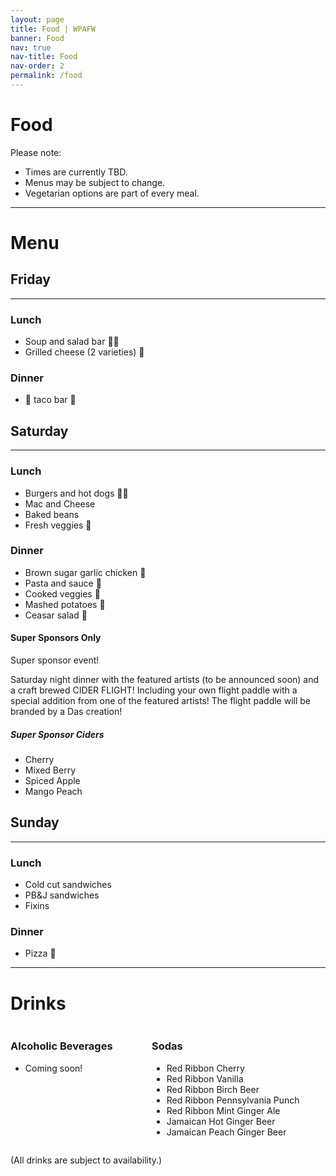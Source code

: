 ```yaml
---
layout: page
title: Food | WPAFW
banner: Food
nav: true
nav-title: Food
nav-order: 2
permalink: /food
---
```


# Food

Please note: 

* Times are currently TBD.
* Menus may be subject to change.
* Vegetarian options are part of every meal.

---

# Menu

## Friday
---
### Lunch
* Soup and salad bar 🍲🥗
* Grilled cheese (2 varieties) 🧀

### Dinner
* 🌮 taco bar 🌮

## Saturday
---
### Lunch
* Burgers and hot dogs 🍔🌭
* Mac and Cheese
* Baked beans
* Fresh veggies 🥗

### Dinner
* Brown sugar garlic chicken 🍗
* Pasta and sauce 🍝
* Cooked veggies 🥦
* Mashed potatoes 🥔
* Ceasar salad 🥗

#### Super Sponsors Only
Super sponsor event!

Saturday night dinner with the featured artists (to be announced soon) and a craft brewed CIDER FLIGHT! Including your own flight paddle with a special addition from one of the featured artists! The flight paddle will be branded by a Das creation!

##### Super Sponsor Ciders
* Cherry
* Mixed Berry
* Spiced Apple
* Mango Peach

## Sunday
---
### Lunch
* Cold cut sandwiches
* PB&J sandwiches
* Fixins

### Dinner
* Pizza 🍕

---

# Drinks

<div class="columns">
<div class="column">

### Alcoholic Beverages

* Coming soon!
</div>
<div class="column">

### Sodas

* Red Ribbon Cherry 
* Red Ribbon Vanilla 
* Red Ribbon Birch Beer 
* Red Ribbon Pennsylvania Punch 
* Red Ribbon Mint Ginger Ale 
* Jamaican Hot Ginger Beer
* Jamaican Peach Ginger Beer

</div>
</div>

(All drinks are subject to availability.)

